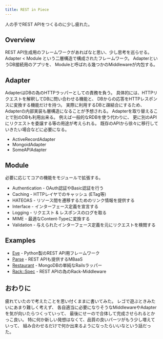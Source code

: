 ```yaml
---
title: REST in Piece
---
```


人の手でREST APIをつくるのに少し疲れた。

## Overview
REST API生成用のフレームワークがあればなと思い、少し思考を巡らせる。
Adapter < Module という二層構造で構成されたフレームワーク。
AdapterというDB接続用のアプリを、
Moduleと呼ばれる幾つかのMiddlewareが内包する。

## Adapter
AdapterはDBの為のHTTPラッパーとしての責務を負う。
具体的には、HTTPリクエストを解釈してDBに問い合わせる機能と、
DBからの応答をHTTPレスポンスに変換する機能だけを持つ。
実際に利用するDBと疎結合にするため、Adapterの内部実装も層構造になることが予想される。
Adapterを取り替えることで別のDBも利用出来る。
例えば一般的なRDBを使う代わりに、
更に別のAPIにリクエストを委譲する等の用途が考えられる。
既存のAPIから徐々に移行していきたい場合などに必要になる。

* ActiveRecordAdapter
* MongoidAdapter
* SomeAPIAdapter

## Module
必要に応じてコアの機能をモジュールで拡張する。

* Authentication - OAuth認証やBasic認証を行う
* Caching - HTTPレイヤでのキャッシュ (ETag等)
* HATEOAS - リソース間を遷移するためのリンク情報を提供する
* Interface - インターフェース定義を宣言する
* Logging - リクエスト & レスポンスのログを取る
* MIME - 最適なContent-Typeに変換する
* Validation - 与えられたインターフェース定義を元にリクエストを検閲する

## Examples
* [Eve](http://python-eve.org/index.html) - Python製のREST API用フレームワーク
* [Parse](https://parse.com/docs/rest) - REST APIも提供するMBaaS
* [Restaurant](https://github.com/r7kamura/restaurant/) - MongoDBの単純なRailsラッパー
* [Rack::Spec](https://github.com/r7kamura/rack-spec) - REST APIの為のRack-Middleware

## おわりに
疲れていたので考えたことを思い付くままに書いてみた。
レゴで遊ぶときみたいにあまり難しく考えず、
各自適当に必要になりそうなMiddlewareやAdapterを気が向いたらつくっていって、
最後にせーので合体して完成させられるとかっこ良い。
特に何か新しい発想はなくて、品質の良いパーツがもう少し増えていって、
組み合わせるだけで何か出来るようになったらいいなという話だった。
